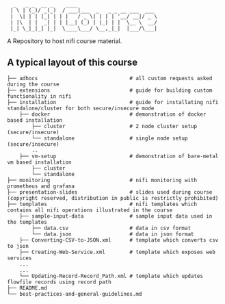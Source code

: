 
      _   _ _  __ _    ____                          
     | \ | (_)/ _(_)  / ___|___  _   _ _ __ ___  ___ 
     |  \| | | |_| | | |   / _ \| | | | '__/ __|/ _ \
     | |\  | |  _| | | |__| (_) | |_| | |  \__ \  __/
     |_| \_|_|_| |_|  \____\___/ \__,_|_|  |___/\___|



A Repository to host nifi course material.

## A typical layout of this course

    ├── adhocs                              # all custom requests asked during the course
    ├── extensions                          # guide for building custom functionality in nifi
    ├── installation                        # guide for installating nifi standalone/cluster for both secure/insecure mode
        ├── docker                          # demonstration of docker based installation
            ├── cluster                     # 2 node cluster setup (secure/insecure)
            └── standalone                  # single node setup (secure/insecure)
            ..
        ├── vm-setup                        # demonstration of bare-metal vm based installation
            ├── cluster    
            └── standalone
    ├── monitoring                          # nifi monitoring with prometheus and grafana
    ├── presentation-slides                 # slides used during course (copyright reserved, distribution in public is restrictly prohibited)
    ├── templates                           # nifi templates which contains all nifi operations illustrated in the course
        ├── sample-input-data               # sample input data used in the templates
            ├── data.csv                    # data in csv format
            └── data.json                   # data in json format
        ├── Converting-CSV-to-JSON.xml      # template which converts csv to json
        ├── Creating-Web-Service.xml        # template which exposes web services
        ...
        ...
        └── Updating-Record-Record_Path.xml # template which updates flowfile records using record path
    ├── README.md
    └── best-practices-and-general-guidelines.md
